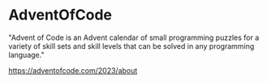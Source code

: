 # AdventOfCode

"Advent of Code is an Advent calendar of small programming puzzles for a variety of skill sets and skill levels that can be solved in any programming language."

https://adventofcode.com/2023/about
